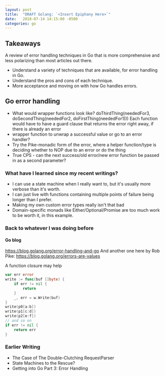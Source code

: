```yaml
---
layout: post
title:  "DRAFT Golang: `<Insert Epiphany Here>`"
date:   2018-07-14 14:15:00 -0500
categories: go
---
```



## Takeaways

A review of error handling techniques in Go that is more comprehensive and less polarizing than most articles out there.

* Understand a variety of techniques that are available, for error handling in Go.
* Understand the pros and cons of each technique.
* More acceptance and moving on with how Go handles errors.


## Go error handling

* What would wrapper functions look like?  doThirdThing(neededFor3, doSecondThing(neededFor2, doFirstThing(neededFor1)))
  Each function would have to have a guard clause that returns the error right away, if there is already an error
* wrapper function to unwrap a successful value or go to an error handler?
* Try the Pike-monadic form of the error, where a helper function/type is deciding whether to NOP due to an error or do the thing
* True CPS - can the next success/old error/new error function be passed in as a second parameter?


### What have I learned since my recent writings?

* I can use a state machine when I really want to, but it's usually more verbose than it's worth.
* I can just live with functions containing multiple points of failure being longer than I prefer.
* Making my own custom error types really isn't that bad
* Domain-specific monads like Either/Optional/Promise are too much work to be worth it, in this example.


### Back to whatever I was doing before


#### Go blog

https://blog.golang.org/error-handling-and-go
And another one here by Rob Pike: https://blog.golang.org/errors-are-values

A function closure may help

```go
var err error
write := func(buf []byte) {
    if err != nil {
        return
    }
    _, err = w.Write(buf)
}
write(p0[a:b])
write(p1[c:d])
write(p2[e:f])
// and so on
if err != nil {
    return err
}
```


### Earlier Writing

* The Case of The Double-Clutching RequestParser
* State Machines to the Rescue?
* Getting into Go Part 3: Error Handling
